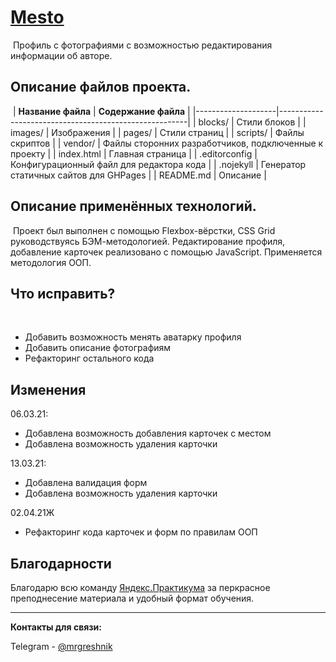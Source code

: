 # [Mesto](https://dalvine.github.io/mesto/ "Открыть сайт")
​
Профиль с фотографиями с возможностью редактирования информации об авторе.
​
## Описание файлов проекта.
​
| **Название файла** | **Содержание файла**                                  |
|--------------------|-------------------------------------------------------|
| blocks/            | Стили блоков                                          |
| images/            | Изображения                                           |
| pages/             | Стили страниц                                         |
| scripts/           | Файлы скриптов                                        |
| vendor/            | Файлы сторонних разработчиков, подключенные к проекту |
| index.html         | Главная страница                                      |
| .editorconfig      | Конфигурационный файл для редактора кода              |
| .nojekyll          | Генератор статичных сайтов для GHPages                |
| README.md          | Описание                                              |
​
## Описание применённых технологий.
​
Проект был выполнен с помощью Flexbox-вёрстки, CSS Grid руководствуясь БЭМ-методологией.
Редактирование профиля, добавление карточек реализовано с помощью JavaScript.
Применяется методология ООП.
​
## Что исправить?
​
-  Добавить возможность менять аватарку профиля
-  Добавить описание фотографиям
-  Рефакторинг остального кода

## Изменения

06.03.21:
 - Добавлена возможность добавления карточек с местом
 - Добавлена возможность удаления карточки

13.03.21:
 - Добавлена валидация форм
 - Добавлена возможность удаления карточки

02.04.21Ж
 - Рефакторинг кода карточек и форм по правилам ООП
​
## Благодарности

Благодарю всю команду [Яндекс.Практикума][Я.П] за перкрасное преподнесение материала и удобный формат обучения.

[Я.П]: https://praktikum.yandex.ru 'Перейти на сайт Яндекс.Практикум'

---
**Контакты для связи:**

Telegram - [@mrgreshnik](teleg.run/mrgreshnik "Открыть в телеграме")
